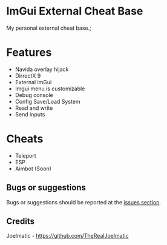 # ImGui External Cheat Base
My personal external cheat base.;

# Features

- Navida overlay hijack
- DirrectX 9
- External imGui
- Imgui menu is customizable
- Debug console
- Config Save/Load System
- Read and write
- Send inputs

# Cheats

- Teleport
- ESP
- Aimbot (Soon)

## Bugs or suggestions
Bugs or suggestions should be reported at the [issues section](https://github.com/TheRealJoelmatic/Matic-Clicker/issues).

## Credits
Joelmatic - https://github.com/TheRealJoelmatic
